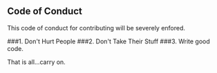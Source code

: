 ## Code of Conduct
This code of conduct for contributing will be severely enfored.

###1. Don't Hurt People
###2. Don't Take Their Stuff
###3. Write good code.

That is all...carry on.
